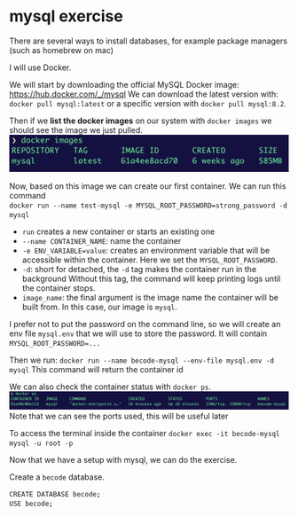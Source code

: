 # mysql exercise

There are several ways to install databases, for example package managers (such as homebrew on mac)

I will use Docker.

We will start by downloading the official MySQL Docker image: https://hub.docker.com/_/mysql
We can download the latest version with: `docker pull mysql:latest` or a specific version with `docker pull mysql:8.2`.

Then if we **list the docker images** on our system with `docker images` we should see the image we just pulled.
![docker images](./assets/docker_images.png)

Now, based on this image we can create our first container.
We can run this command  
`docker run --name test-mysql -e MYSQL_ROOT_PASSWORD=strong_password -d mysql`

- `run` creates a new container or starts an existing one
- `--name CONTAINER_NAME`: name the container
- `-e ENV_VARIABLE=value`: creates an environment variable that will be accessible within the container. Here we set the `MYSQL_ROOT_PASSWORD`.
- `-d`: short for detached, the `-d` tag makes the container run in the background Without this tag, the command will keep printing logs until the container stops.
- `image_name`: the final argument is the image name the container will be built from. In this case, our image is `mysql`.

I prefer not to put the password on the command line, so we will create an env file `mysql.env` that we will use to store the password. 
It will contain `MYSQL_ROOT_PASSWORD=...`

Then we run:
`docker run --name becode-mysql --env-file mysql.env -d mysql`
This command will return the container id

We can also check the container status with `docker ps`.
![docker ps output](./assets/docker_ps.png)
Note that we can see the ports used, this will be useful later

To access the terminal inside the container 
`docker exec -it becode-mysql mysql -u root -p`

Now that we have a setup with mysql, we can do the exercise.

Create a `becode` database.
```bash
CREATE DATABASE becode;
USE becode;
```
